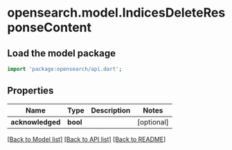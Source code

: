 # opensearch.model.IndicesDeleteResponseContent

## Load the model package
```dart
import 'package:opensearch/api.dart';
```

## Properties
Name | Type | Description | Notes
------------ | ------------- | ------------- | -------------
**acknowledged** | **bool** |  | [optional] 

[[Back to Model list]](../README.md#documentation-for-models) [[Back to API list]](../README.md#documentation-for-api-endpoints) [[Back to README]](../README.md)


